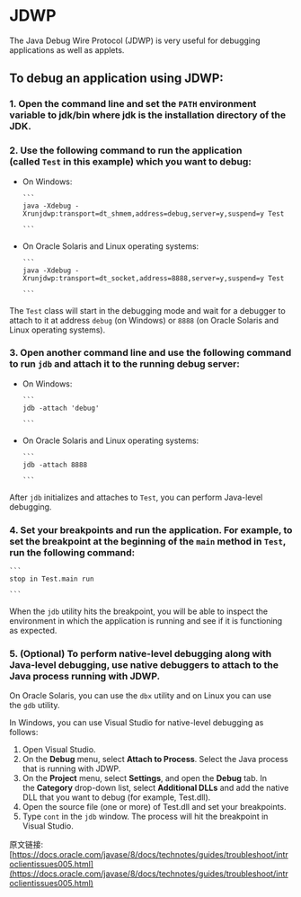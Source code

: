 # JDWP

The Java Debug Wire Protocol (JDWP) is very useful for debugging applications as well as applets.


## To debug an application using JDWP:


### 1.  Open the command line and set the `PATH` environment variable to jdk/bin where jdk is the installation directory of the JDK.


### 2.  Use the following command to run the application (called `Test` in this example) which you want to debug:


*   On Windows:


        ```
        java -Xdebug -Xrunjdwp:transport=dt_shmem,address=debug,server=y,suspend=y Test

        ```


*   On Oracle Solaris and Linux operating systems:


        ```
        java -Xdebug -Xrunjdwp:transport=dt_socket,address=8888,server=y,suspend=y Test

        ```


The `Test` class will start in the debugging mode and wait for a debugger to attach to it at address `debug` (on Windows) or `8888` (on Oracle Solaris and Linux operating systems).


### 3.  Open another command line and use the following command to run `jdb` and attach it to the running debug server:


*   On Windows:

        ```
        jdb -attach 'debug'

        ```

*   On Oracle Solaris and Linux operating systems:

        ```
        jdb -attach 8888

        ```


After `jdb` initializes and attaches to `Test`, you can perform Java-level debugging.


### 4.  Set your breakpoints and run the application. For example, to set the breakpoint at the beginning of the `main` method in `Test`, run the following command:


    ```
    stop in Test.main run

    ```


When the `jdb` utility hits the breakpoint, you will be able to inspect the environment in which the application is running and see if it is functioning as expected.


### 5.  (Optional) To perform native-level debugging along with Java-level debugging, use native debuggers to attach to the Java process running with JDWP.


On Oracle Solaris, you can use the `dbx` utility and on Linux you can use the `gdb` utility.



In Windows, you can use Visual Studio for native-level debugging as follows:



1.  Open Visual Studio.
2.  On the **Debug** menu, select **Attach to Process**. Select the Java process that is running with JDWP.
3.  On the **Project** menu, select **Settings**, and open the **Debug** tab. In the **Category** drop-down list, select **Additional DLLs** and add the native DLL that you want to debug (for example, Test.dll).
4.  Open the source file (one or more) of Test.dll and set your breakpoints.
5.  Type `cont` in the `jdb` window. The process will hit the breakpoint in Visual Studio.



原文链接: [https://docs.oracle.com/javase/8/docs/technotes/guides/troubleshoot/introclientissues005.html](https://docs.oracle.com/javase/8/docs/technotes/guides/troubleshoot/introclientissues005.html)


